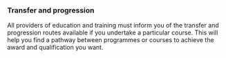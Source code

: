 ###  Transfer and progression

All providers of education and training must inform you of the transfer and
progression routes available if you undertake a particular course. This will
help you find a pathway between programmes or courses to achieve the award and
qualification you want.
